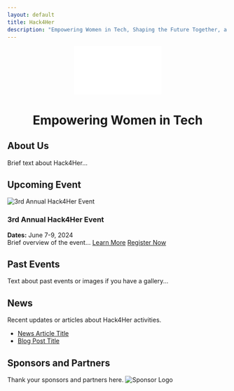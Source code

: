 ```yaml
---
layout: default
title: Hack4Her
description: "Empowering Women in Tech, Shaping the Future Together, a Netherlands University Initiative"
---
```


<!-- Hero Section -->
<div class="hero-section" style="text-align: center;">
  <!-- Replace '/assets/your-logo.png' and '/assets/your-hero-image.jpg' with the actual paths -->
  <img src="/assets/images/white.png" alt="Hack4Her Logo" style="max-width: 200px;"/> 
  <h1>Empowering Women in Tech</h1>
  <!-- Optional: Add a background image or video via custom CSS or inline styling -->
</div>

<!-- About Us Brief -->
## About Us
Brief text about Hack4Her...

<!-- Upcoming Event Highlight -->
## Upcoming Event
![3rd Annual Hack4Her Event](/assets/your-event-image.jpg) <!-- Replace with path to your event image -->
### 3rd Annual Hack4Her Event
**Dates:** June 7-9, 2024  
Brief overview of the event...
[Learn More](/upcoming-event) <!-- Replace with the link to your event details page -->
[Register Now](/register) <!-- Replace with the link to your registration page -->

<!-- Past Events -->
## Past Events
Text about past events or images if you have a gallery...

<!-- News -->
## News
Recent updates or articles about Hack4Her activities.
- [News Article Title](/news-link) <!-- Replace with actual news link -->
- [Blog Post Title](/blog-post-link) <!-- Replace with actual blog post link -->

<!-- Sponsors and Partners -->
## Sponsors and Partners
Thank your sponsors and partners here.
![Sponsor Logo](/assets/sponsor-logo.png) <!-- Replace with path to sponsor logo -->
